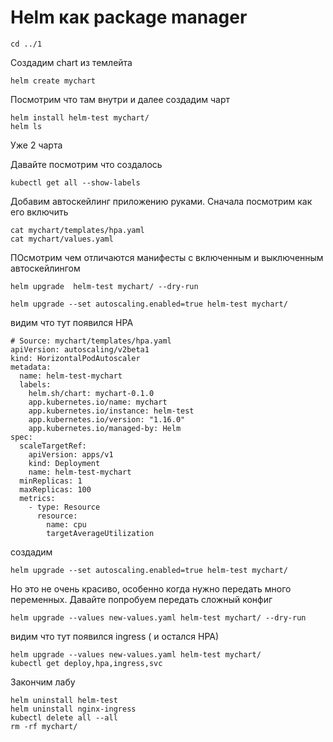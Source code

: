 #   Helm как package manager

```
cd ../1
```


Создадим chart из темлейта

```
helm create mychart
```
Посмотрим что там внутри и далее создадим чарт

```
helm install helm-test mychart/
helm ls
```

Уже 2 чарта

Давайте посмотрим что создалось

```
kubectl get all --show-labels
```

Добавим автоскейлинг приложению руками.
Сначала посмотрим как его включить

```
cat mychart/templates/hpa.yaml
cat mychart/values.yaml
```

ПОсмотрим чем отличаются манифесты с включенным и выключенным автоскейлингом

```
helm upgrade  helm-test mychart/ --dry-run

helm upgrade --set autoscaling.enabled=true helm-test mychart/
```

видим что тут появился HPA
```
# Source: mychart/templates/hpa.yaml
apiVersion: autoscaling/v2beta1
kind: HorizontalPodAutoscaler
metadata:
  name: helm-test-mychart
  labels:
    helm.sh/chart: mychart-0.1.0
    app.kubernetes.io/name: mychart
    app.kubernetes.io/instance: helm-test
    app.kubernetes.io/version: "1.16.0"
    app.kubernetes.io/managed-by: Helm
spec:
  scaleTargetRef:
    apiVersion: apps/v1
    kind: Deployment
    name: helm-test-mychart
  minReplicas: 1
  maxReplicas: 100
  metrics:
    - type: Resource
      resource:
        name: cpu
        targetAverageUtilization
```

создадим

```
helm upgrade --set autoscaling.enabled=true helm-test mychart/
```

Но это не очень красиво, особенно когда нужно передать много переменных. Давайте попробуем передать сложный конфиг





```
helm upgrade --values new-values.yaml helm-test mychart/ --dry-run
```

видим что тут появился ingress ( и остался HPA)



```
helm upgrade --values new-values.yaml helm-test mychart/
kubectl get deploy,hpa,ingress,svc
```

Закончим лабу
```
helm uninstall helm-test
helm uninstall nginx-ingress
kubectl delete all --all
rm -rf mychart/
```
